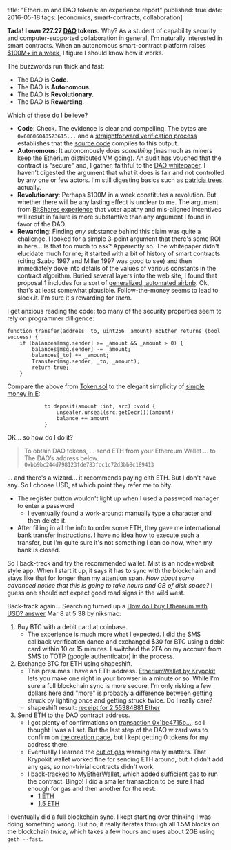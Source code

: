 title: "Etherium and DAO tokens: an experience report"
published: true
date: 2016-05-18
tags: [economics, smart-contracts, collaboration]


**Tada! I own 227.27 [DAO][] tokens.** Why? As a student of capability security and
computer-supported collaboration in general, I'm naturally interested in
smart contracts. When an autonomous smart-contract platform raises [$100M+ in a week][Prisco],
I figure I should know how it works.

[DAO]: https://daohub.org/
[Prisco]: https://bitcoinmagazine.com/articles/the-dao-raises-more-than-million-in-world-s-largest-crowdfunding-to-date-1463422191

The buzzwords run thick and fast:

  - The DAO is **Code**.
  - The DAO is **Autonomous**.
  - The DAO is **Revolutionary**.
  - The DAO is **Rewarding**.

Which of these do I believe?

  - **Code**: Check. The evidence is clear and compelling. The bytes are `0x60606040523615...` and a [straightforward verification process][verifying] establishes that the [source code](https://github.com/slockit/DAO) compiles to this output.
  - **Autonomous**: It autonomously does _something_ (inasmuch as miners keep the Etherium distributed VM going). An [audit][dv] has vouched that the contract is "secure" and, I gather, faithful to the [DAO whitepaper][wp]. I haven't digested the argument that what it does is fair and not controlled by any one or few actors. I'm still digesting basics such as [patricia trees](https://github.com/ethereum/wiki/wiki/Patricia-Tree), actually.
  - **Revolutionary**: Perhaps $100M in a week constitutes a revolution. But whether there will be any lasting
  effect is unclear to me. The argument from [BitShares experience](https://www.reddit.com/r/ethereum/comments/4jnem4/is_the_dao_going_to_be_doa_by_dan_larimer_of/) that voter apathy and mis-aligned incentives will result in failure is more substantive than any argument I found in favor of the DAO.
  - **Rewarding**: Finding _any_ substance behind this claim was quite a challenge. I looked for a simple 3-point argument that there's some ROI in here... Is that too much to ask? Apparently so. The whitepaper didn't
  elucidate much for me; it started with a bit of history of smart contracts (citing Szabo 1997 and Miller 1997 was
  good to see) and then immediately dove into details of the values of various constants in the contract algorithm.
  Buried several layers into the web site, I found that proposal 1 includes for a sort of [generalized, automated airbnb][p1]. Ok, that's at least somewhat plausible. Follow-the-money seems to lead to slock.it. I'm sure it's rewarding for _them_.

[dv]: https://blog.slock.it/deja-vu-dao-smart-contracts-audit-results-d26bc088e32e#.6wtj3lwqg
[p1]: https://forum.daohub.org/t/slock-it-proposal-1-discussion-thread/539

I get anxious reading the code: too many of the security properties seem to rely on programmer dilligence:
  
    function transfer(address _to, uint256 _amount) noEther returns (bool success) {
        if (balances[msg.sender] >= _amount && _amount > 0) {
            balances[msg.sender] -= _amount;
            balances[_to] += _amount;
            Transfer(msg.sender, _to, _amount);
            return true;
        }

Compare the above from [Token.sol][] to the elegant simplicity of [simple money in E][fc2000]:

                to deposit(amount :int, src) :void {
                    unsealer.unseal(src.getDecr())(amount)
                    balance += amount
                }

[Token.sol]: https://github.com/slockit/DAO/blob/master/Token.sol
[fc2000]: http://erights.org/elib/capability/ode/ode-capabilities.html

[verifying]: https://github.com/slockit/DAO/wiki/The-DAO-v1.0-Code#verifying-the-dao-code. 
[wp]: https://download.slock.it/public/DAO/WhitePaper.pdf


OK... so how do I do it?
> To obtain DAO tokens, ... send ETH from your Ethereum Wallet ... to The DAO’s address below.
> `0xbb9bc244d798123fde783fcc1c72d3bb8c189413`

... and there's a wizard... it recommends paying eith ETH. But I don't have any. So I choose USD,
at which point they refer me to bity.

  - The register button wouldn't light up when I used a password manager to enter a password
    - I eventually found a work-around: manually type a character and then delete it.
  - After filling in all the info to order some ETH, they gave me international bank transfer instructions.
    I have no idea how to execute such a transfer, but I'm quite sure it's not something I can do now, when
    my bank is closed.

So I back-track and try the recommended wallet. Mist is an node+webkit style app. When I start it up, it says it has to sync with the blockchain and stays like that for longer than my attention span. _How about some advanced notice that this is going to take hours and GB of disk space?_ I guess one should not expect good road signs in the wild west.

Back-track again... Searching turned up a [How do I buy Ethereum with USD? answer](http://ethereum.stackexchange.com/a/1916) Mar 8 at 5:38 by niksmac:

   1. Buy BTC with a debit card at coinbase.
      - The experience is much more what I expected. I did the SMS callback verification dance and exchanged $30 for BTC using a debit card within 10 or 15 minutes. I switched the 2FA on my account from SMS to TOTP (google authenticator) in the process.
   2. Exchange BTC for ETH using shapeshift.
      - This presumes I have an ETH address. [EtheriumWallet by Krypokit](https://ethereumwallet.com/index.html) lets you make one right in your browser in a minute or so. While I'm sure a full blockchain sync is more secure, I'm only risking a few dollars here and "more" is probably a difference between getting struck by lighting once and getting struck twice. Do I really care?
      - shapeshift result: [receipt for 2.55384881 Ether](https://etherscan.io/tx/0x77fef130c7b576e188018602206141723bd11ff47cb8baadaab370fc29892618)
   3. Send ETH to the DAO contract address.
      - I got plenty of confirmations on [transaction 0x1be4715b...](https://etherscan.io/tx/0x1be4715b9fc0e3b6c6793f6d27ba1ca00d4a47d9b4ab1fe51fa456a33adde355), so I thought I was all set. But the last step of the DAO wizard was to confirm on [the creation page](https://daohub.org/creation.html), but I kept getting 0 tokens for my address there.
      -  Eventually I learned the [out of gas](https://forum.daohub.org/t/out-of-gas-could-not-get-doa/2148) warning really matters. That Krypokit wallet worked fine for sending ETH around, but it didn't add any gas, so non-trivial contracts didn't work.
      -  I back-tracked to [MyEtherWallet](https://www.myetherwallet.com/#the-dao), which added sufficient gas to run the contract. Bingo! I did a smaller transaction to be sure I had enough for gas and then another for the rest:
         - [1 ETH](https://etherscan.io/tx/0x06bee04bc3f3286557e0aa9e12313a169184f074a41b3c650b0fa13c69daa9f6)
         - [1.5 ETH](https://etherscan.io/tx/0x7340c3f8b91cb64c811b9079b0c716d86fd7568cd23f390b0333d467d337c858)

I eventually did a full blockchain sync. I kept starting over thinking I was doing something wrong. But no, it really iterates through all 1.5M blocks on the blockchain _twice_, which takes a few hours and uses about 2GB using `geth --fast`.


